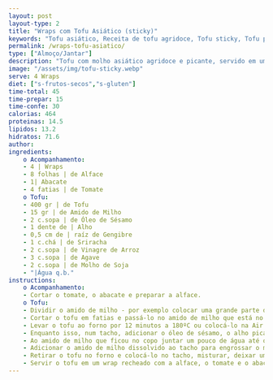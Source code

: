 ```yaml
---
layout: post
layout-type: 2
title: "Wraps com Tofu Asiático (sticky)"
keywords: "Tofu asiático, Receita de tofu agridoce, Tofu sticky, Tofu picante, Molho asiático caseiro, Wrap vegano com tofu, Receita saudável de wraps vegan, Tofu com molho de soja e gengibre, Almoço ou jantar rápido, Alimentação plant-based"
permalink: /wraps-tofu-asiatico/
type: ["Almoço/Jantar"]
description: "Tofu com molho asiático agridoce e picante, servido em um wrap e com salada"
image: "/assets/img/tofu-sticky.webp"
serve: 4 Wraps
diet: ["s-frutos-secos","s-gluten"]
time-total: 45
time-prepar: 15
time-confe: 30 
calorias: 464
proteinas: 14.5
lipidos: 13.2
hidratos: 71.6
author: 
ingredients:
    o Acompanhamento:
    - 4 | Wraps
    - 8 folhas | de Alface
    - 1| Abacate
    - ⁠4 fatias | de Tomate
    o Tofu:
    - 400 gr | de Tofu
    - 15 gr | de Amido de Milho
    - 2 c.sopa | de Óleo de Sésamo 
    - 1 dente de | Alho
    - 0,5 cm de | raíz de Gengibre
    - 1 c.chá | de Sriracha
    - 2 c.sopa | de Vinagre de Arroz
    - 3 c.sopa | de Agave
    - 2 c.sopa | de Molho de Soja
    - "|Água q.b."
instructions:
    o Acompanhamento:
    - Cortar o tomate, o abacate e preparar a alface. 
    o Tofu:
    - Dividir o amido de milho - por exemplo colocar uma grande parte do amido num prato e o restante num copo.
    - Cortar o tofu em fatias e passá-lo no amido de milho que está no prato, como se o quiséssemos panar.
    - Levar o tofu ao forno por 12 minutos a 180ºC ou colocá-lo na Air Fryer (normalmente não demora tanto tempo). Ir verificando para que não fique seco.
    - Enquanto isso, num tacho, adicionar o óleo de sésamo, o alho picado, a raíz de gengibre ralada, o sriracha, o vinagre de arroz, o agave e o molho de soja. Misturar bem e aquecer durante 5 minutos.
    - Ao amido de milho que ficou no copo juntar um pouco de água até que fique completamente dissolvido.
    - Adicionar o amido de milho dissolvido ao tacho para engrossar o molho.
    - Retirar o tofu no forno e colocá-lo no tacho, misturar, deixar um pouco para que ganhe o sabor. Retirar.
    - Servir o tofu em um wrap recheado com a alface, o tomate e o abacate.
---
```

